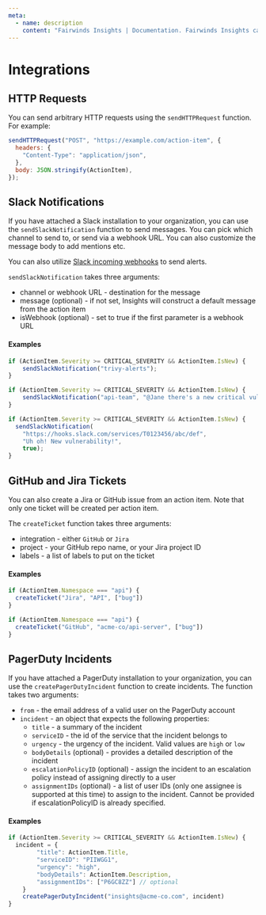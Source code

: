 ```yaml
---
meta:
  - name: description
    content: "Fairwinds Insights | Documentation. Fairwinds Insights can automatically respond to Action Items. Learn How. "
---
```

# Integrations
## HTTP Requests
You can send arbitrary HTTP requests using the `sendHTTPRequest` function. For example:
```js
sendHTTPRequest("POST", "https://example.com/action-item", {
  headers: {
    "Content-Type": "application/json",
  },
  body: JSON.stringify(ActionItem),
});
```

## Slack Notifications
If you have attached a Slack installation to your organization, you can use the
`sendSlackNotification` function to send messages. You can pick which channel
to send to, or send via a webhook URL. You can also customize the message body
to add mentions etc.

You can also utilize [Slack incoming webhooks](https://slack.com/help/articles/115005265063-Incoming-webhooks-for-Slack)
to send alerts.

`sendSlackNotification` takes three arguments:
* channel or webhook URL - destination for the message
* message (optional) - if not set, Insights will construct a default message from the action item
* isWebhook (optional) - set to true if the first parameter is a webhook URL

#### Examples
```js
if (ActionItem.Severity >= CRITICAL_SEVERITY && ActionItem.IsNew) {
    sendSlackNotification("trivy-alerts");
}
```

```js
if (ActionItem.Severity >= CRITICAL_SEVERITY && ActionItem.IsNew) {
    sendSlackNotification("api-team", "@Jane there's a new critical vulnerability! :scream:");
}
```

```js
if (ActionItem.Severity >= CRITICAL_SEVERITY && ActionItem.IsNew) {
  sendSlackNotification(
    "https://hooks.slack.com/services/T0123456/abc/def",
    "Uh oh! New vulnerability!",
    true);
}
```

## GitHub and Jira Tickets
You can also create a Jira or GitHub issue from an action item.
Note that only one ticket will be created per action item.

The `createTicket` function takes three arguments:
* integration - either `GitHub` or `Jira`
* project - your GitHub repo name, or your Jira project ID
* labels - a list of labels to put on the ticket

#### Examples
```js
if (ActionItem.Namespace === "api") {
  createTicket("Jira", "API", ["bug"])
}
```

```js
if (ActionItem.Namespace === "api") {
  createTicket("GitHub", "acme-co/api-server", ["bug"])
}
```

## PagerDuty Incidents
If you have attached a PagerDuty installation to your organization, you can use the
`createPagerDutyIncident` function to create incidents. The function takes two arguments:

* `from` - the email address of a valid user on the PagerDuty account
* `incident` - an object that expects the following properties:
  * `title` - a summary of the incident
  * `serviceID` - the id of the service that the incident belongs to
  * `urgency` - the urgency of the incident. Valid values are `high` or `low`
  * `bodyDetails` (optional) - provides a detailed description of the incident
  * `escalationPolicyID` (optional) - assign the incident to an escalation policy instead of assigning directly to a user
  * `assignmentIDs` (optional) - a list of user IDs (only one assignee is supported at this time) to assign to the incident. Cannot be provided if escalationPolicyID is already specified.

#### Examples
```js
if (ActionItem.Severity >= CRITICAL_SEVERITY && ActionItem.IsNew) {
  incident = {
		"title": ActionItem.Title,
		"serviceID": "PIIWGG1",
		"urgency": "high",
		"bodyDetails": ActionItem.Description,
		"assignmentIDs": ["P6GC8ZZ"] // optional
	}
	createPagerDutyIncident("insights@acme-co.com", incident)
}
```